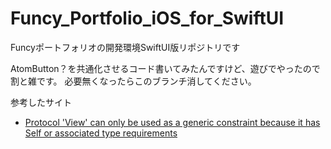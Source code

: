# Funcy_Portfolio_iOS_for_SwiftUI
Funcyポートフォリオの開発環境SwiftUI版リポジトリです

AtomButton？を共通化させるコード書いてみたんですけど、遊びでやったので割と雑です。
必要無くなったらこのブランチ消してください。


参考したサイト
- [Protocol 'View' can only be used as a generic constraint because it has Self or associated type requirements](https://stackoverflow.com/questions/56639069/protocol-view-can-only-be-used-as-a-generic-constraint-because-it-has-self-or#:~:text=company%20blog-,Protocol%20'View'%20can%20only%20be%20used%20as%20a%20generic%20constraint,Self%20or%20associated%20type%20requirements)
